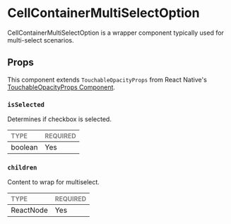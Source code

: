 # CellContainerMultiSelectOption

CellContainerMultiSelectOption is a wrapper component typically used for multi-select scenarios.

## Props

This component extends `TouchableOpacityProps` from React Native's [TouchableOpacityProps Component](https://reactnative.dev/docs/touchableOpacity).

### `isSelected`

Determines if checkbox is selected.

| <span style="color:gray;font-size:14px">TYPE</span> | <span style="color:gray;font-size:14px">REQUIRED</span> |
| :-------------------------------------------------- | :------------------------------------------------------ |
| boolean                                             | Yes                                                     |

### `children`

Content to wrap for multiselect.

| <span style="color:gray;font-size:14px">TYPE</span> | <span style="color:gray;font-size:14px">REQUIRED</span> |
| :-------------------------------------------------- | :------------------------------------------------------ |
| ReactNode                                           | Yes                                                     |
